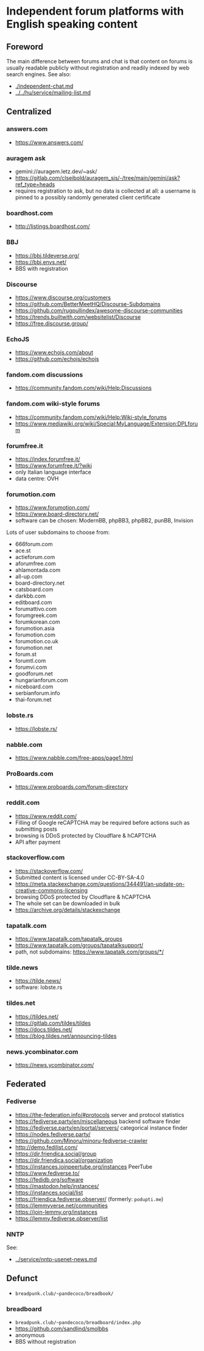 # Independent forum platforms with English speaking content

## Foreword

The main difference between forums and chat is that content on forums is usually readable publicly without registration and readily indexed by web search engines. See also:

* [./independent-chat.md](./independent-chat.md)
* [../../hu/service/mailing-list.md](../../hu/service/mailing-list.md)

## Centralized

### answers.com

* https://www.answers.com/

### auragem ask

* gemini://auragem.letz.dev/~ask/
* https://gitlab.com/clseibold/auragem_sis/-/tree/main/gemini/ask?ref_type=heads
* requires registration to ask, but no data is collected at all: a username is pinned to a possibly randomly generated client certificate

### boardhost.com

* http://listings.boardhost.com/

### BBJ

* https://bbj.tildeverse.org/
* https://bbj.envs.net/
* BBS with registration

### Discourse

* https://www.discourse.org/customers
* https://github.com/BetterMeetHQ/Discourse-Subdomains
* https://github.com/rugpullindex/awesome-discourse-communities
* https://trends.builtwith.com/websitelist/Discourse
* https://free.discourse.group/

### EchoJS

* https://www.echojs.com/about
* https://github.com/echojs/echojs

### fandom.com discussions

* https://community.fandom.com/wiki/Help:Discussions

### fandom.com wiki-style forums

* https://community.fandom.com/wiki/Help:Wiki-style_forums
* https://www.mediawiki.org/wiki/Special:MyLanguage/Extension:DPLforum

### forumfree.it

* https://index.forumfree.it/
* https://www.forumfree.it/?wiki
* only Italian language interface
* data centre: OVH

### forumotion.com

* https://www.forumotion.com/
* https://www.board-directory.net/
* software can be chosen: ModernBB, phpBB3, phpBB2, punBB, Invision

Lots of user subdomains to choose from:

* 666forum.com
* ace.st
* actieforum.com
* aforumfree.com
* ahlamontada.com
* all-up.com
* board-directory.net
* catsboard.com
* darkbb.com
* editboard.com
* forumattivo.com
* forumgreek.com
* forumkorean.com
* forumotion.asia
* forumotion.com
* forumotion.co.uk
* forumotion.net
* forum.st
* forumtl.com
* forumvi.com
* goodforum.net
* hungarianforum.com
* niceboard.com
* serbianforum.info
* thai-forum.net

### lobste.rs

* https://lobste.rs/

### nabble.com

* https://www.nabble.com/free-apps/page1.html

### ProBoards.com

* https://www.proboards.com/forum-directory

### reddit.com

* https://www.reddit.com/
* Filling of Google reCAPTCHA may be required before actions such as submitting posts
* browsing is DDoS protected by Cloudflare & hCAPTCHA
* API after payment

### stackoverflow.com

* https://stackoverflow.com/
* Submitted content is licensed under CC-BY-SA-4.0
* https://meta.stackexchange.com/questions/344491/an-update-on-creative-commons-licensing
* browsing DDoS protected by Cloudflare & hCAPTCHA
* The whole set can be downloaded in bulk
* https://archive.org/details/stackexchange

### tapatalk.com

* https://www.tapatalk.com/tapatalk_groups
* https://www.tapatalk.com/groups/tapatalksupport/
* path, not subdomains: https://www.tapatalk.com/groups/*/

### tilde.news

* https://tilde.news/
* software: lobste.rs

### tildes.net

* https://tildes.net/
* https://gitlab.com/tildes/tildes
* https://docs.tildes.net/
* https://blog.tildes.net/announcing-tildes

### news.ycombinator.com

* https://news.ycombinator.com/

## Federated

### Fediverse

* https://the-federation.info/#protocols server and protocol statistics
* https://fediverse.party/en/miscellaneous backend software finder
* https://fediverse.party/en/portal/servers/ categorical instance finder
* https://nodes.fediverse.party/
* https://github.com/Minoru/minoru-fediverse-crawler
* http://demo.fedilist.com/
* https://dir.friendica.social/group
* https://dir.friendica.social/organization
* https://instances.joinpeertube.org/instances PeerTube
* https://www.fediverse.to/
* https://fedidb.org/software
* https://mastodon.help/instances/
* https://instances.social/list
* https://friendica.fediverse.observer/ (formerly: `podupti.me`)
* https://lemmyverse.net/communities
* https://join-lemmy.org/instances
* https://lemmy.fediverse.observer/list

### NNTP

See:

* [../service/nntp-usenet-news.md](../service/nntp-usenet-news.md)

## Defunct

* `breadpunk.club/~pandecoco/breadbook/`

### breadboard

* `breadpunk.club/~pandecoco/breadboard/index.php`
* https://github.com/sandlind/smolbbs
* anonymous
* BBS without registration
